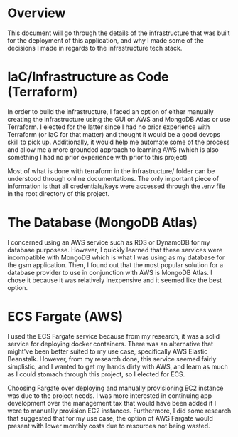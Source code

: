 # Overview

This document will go through the details of the infrastructure that was built
for the deployment of this application, and why I made some of the decisions I
made in regards to the infrastructure tech stack.

# IaC/Infrastructure as Code (Terraform)

In order to build the infrastructure, I faced an option of either manually
creating the infrastructure using the GUI on AWS and MongoDB Atlas or use
Terraform. I elected for the latter since I had no prior experience with
Terraform (or IaC for that matter) and thought it would be a good devops skill
to pick up. Additionally, it would help me automate some of the process and
allow me a more grounded approach to learning AWS (which is also something
I had no prior experience with prior to this project)

Most of what is done with terraform in the infrastructure/ folder can be
understood through online documentations. The only important piece of
information is that all credentials/keys were accessed through the .env file
in the root directory of this project.

# The Database (MongoDB Atlas)

I concerned using an AWS service such as RDS or DynamoDB for my database
purposese. However, I quickly learned that these services were incompatible
with MongoDB which is what I was using as my database for the gsm application.
Then, I found out that the most popular solution for a database provider to use
in conjunction with AWS is MongoDB Atlas. I chose it because it was relatively
inexpensive and it seemed like the best option.

# ECS Fargate (AWS)

I used the ECS Fargate service because from my research, it was a solid service
for deploying docker containers. There was an alternative that might've been
better suited to my use case, specifically AWS Elastic Beanstalk. However, from
my research done, this service seemed fairly simplistic, and I wanted to get my
hands dirty with AWS, and learn as much as I could stomach through this project,
so I elected for ECS.

Choosing Fargate over deploying and manually provisioning EC2 instance was due
to the project needs. I was more interested in continuing app development over
the management tax that would have been added if I were to manually provision
EC2 instances. Furthermore, I did some research that suggested that for my use
case, the option of AWS Fargate would present with lower monthly costs due to
resources not being wasted.
